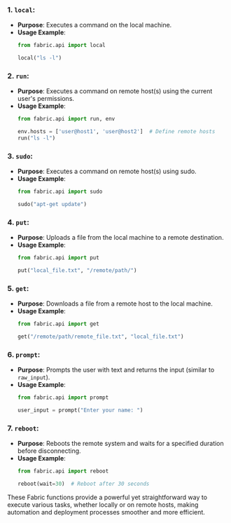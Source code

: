 ### 1. `local`:
- **Purpose**: Executes a command on the local machine.
- **Usage Example**:
  ```python
  from fabric.api import local
  
  local("ls -l")
  ```

### 2. `run`:
- **Purpose**: Executes a command on remote host(s) using the current user's permissions.
- **Usage Example**:
  ```python
  from fabric.api import run, env
  
  env.hosts = ['user@host1', 'user@host2']  # Define remote hosts
  run("ls -l")
  ```

### 3. `sudo`:
- **Purpose**: Executes a command on remote host(s) using sudo.
- **Usage Example**:
  ```python
  from fabric.api import sudo
  
  sudo("apt-get update")
  ```

### 4. `put`:
- **Purpose**: Uploads a file from the local machine to a remote destination.
- **Usage Example**:
  ```python
  from fabric.api import put
  
  put("local_file.txt", "/remote/path/")
  ```

### 5. `get`:
- **Purpose**: Downloads a file from a remote host to the local machine.
- **Usage Example**:
  ```python
  from fabric.api import get
  
  get("/remote/path/remote_file.txt", "local_file.txt")
  ```

### 6. `prompt`:
- **Purpose**: Prompts the user with text and returns the input (similar to `raw_input`).
- **Usage Example**:
  ```python
  from fabric.api import prompt
  
  user_input = prompt("Enter your name: ")
  ```

### 7. `reboot`:
- **Purpose**: Reboots the remote system and waits for a specified duration before disconnecting.
- **Usage Example**:
  ```python
  from fabric.api import reboot
  
  reboot(wait=30)  # Reboot after 30 seconds
  ```

These Fabric functions provide a powerful yet straightforward way to execute various tasks, whether locally or on remote hosts, making automation and deployment processes smoother and more efficient.